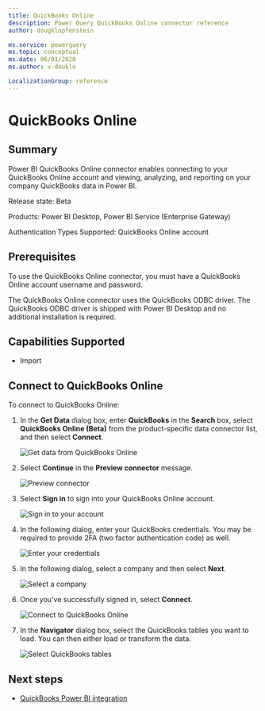```yaml
---
title: QuickBooks Online
description: Power Query QuickBooks Online connector reference
author: dougklopfenstein

ms.service: powerquery
ms.topic: conceptual
ms.date: 06/01/2020
ms.author: v-douklo

LocalizationGroup: reference
---
```


# QuickBooks Online

## Summary

Power BI QuickBooks Online connector enables connecting to your QuickBooks Online account and viewing, analyzing, and reporting on your company QuickBooks data in Power BI.

Release state: Beta

Products: Power BI Desktop, Power BI Service (Enterprise Gateway)

Authentication Types Supported: QuickBooks Online account

## Prerequisites

To use the QuickBooks Online connector, you must have a QuickBooks Online account username and password.

The QuickBooks Online connector uses the QuickBooks ODBC driver. The QuickBooks ODBC driver is shipped with Power BI Desktop and no additional installation is required.

## Capabilities Supported

* Import

## Connect to QuickBooks Online

To connect to QuickBooks Online:

1. In the **Get Data** dialog box, enter **QuickBooks** in the **Search** box, select **QuickBooks Online (Beta)** from the product-specific data connector list, and then select **Connect**.

   ![Get data from QuickBooks Online](media/quickbooks-online/qb-get-data.png)
   
2. Select **Continue** in the **Preview connector** message.

   ![Preview connector](media/quickbooks-online/qb-preview-connector.png)

3. Select **Sign in** to sign into your QuickBooks Online account.

   ![Sign in to your account](media/quickbooks-online/qb-signin.png)

4. In the following dialog, enter your QuickBooks credentials. You may be required to provide 2FA (two factor authentication code) as well.

   ![Enter your credentials](media/quickbooks-online/qb-intuit-signin.png)

5. In the following dialog, select a company and then select **Next**.

   ![Select a company](media/quickbooks-online/qb-select-company.png)

6. Once you've successfully signed in, select **Connect**.

   ![Connect to QuickBooks Online](media/quickbooks-online/qb-connect.png)

7. In the **Navigator** dialog box, select the QuickBooks tables you want to load. You can then either load or transform the data.

   ![Select QuickBooks tables](media/quickbooks-online/qb-navigator-window.png)

## Next steps

* [QuickBooks Power BI integration](https://powerbi.microsoft.com/integrations/quickbooks-online/)